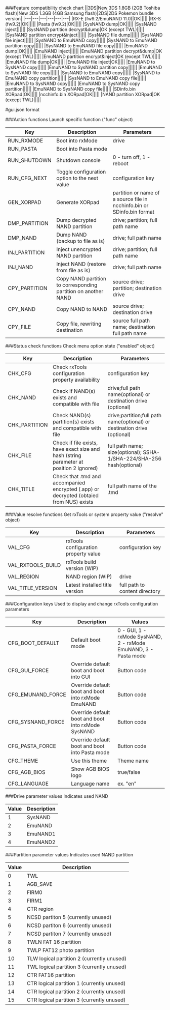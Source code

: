 ###Feature compatibility check chart
||3DS|New 3DS 1.8GB (2GB Toshiba flash)|New 3DS 1.3GB (4GB Samsung flash)|2DS|2DS Pokemon bundle version|
|---|---|---|---|---|---|
|RX-E (fw9.2/EmuNAND 11.0)|OK|||||
|RX-S (fw9.2)|OK|||||
|Pasta (fw9.2)|OK|||||
|SysNAND dump|OK|||||
|SysNAND inject||||||
|SysNAND partition decrypt&dump|OK (except TWL)|||||
|SysNAND partition encrypt&inject||||||
|SysNAND file dump||||||
|SysNAND file inject||||||
|SysNAND to EmuNAND copy||||||
|SysNAND to EmuNAND partition copy||||||
|SysNAND to EmuNAND file copy||||||
|EmuNAND dump|OK|||||
|EmuNAND inject||||||
|EmuNAND partition decrypt&dump|OK (except TWL)|||||
|EmuNAND partition encrypt&inject|OK (except TWL)|||||
|EmuNAND file dump|OK|||||
|EmuNAND file inject|OK|||||
|EmuNAND to SysNAND copy||||||
|EmuNAND to SysNAND partition copy||||||
|EmuNAND to SysNAND file copy||||||
|SysNAND to EmuNAND copy||||||
|SysNAND to EmuNAND copy partition||||||
|SysNAND to EmuNAND copy file||||||
|EmuNAND to SysNAND copy||||||
|EmuNAND to SysNAND copy partition||||||
|EmuNAND to SysNAND copy file||||||
|SDinfo.bin XORpad|OK|||||
|ncchinfo.bin XORpad|OK|||||
|NAND partition XORpad|OK (except TWL)|||||

#gui.json format

###Action functions
Launch specific function ("func" object)

|Key|Description|Parameters|
|---|---|---|
|RUN_RXMODE|Boot into rxMode|drive|
|RUN_PASTA|Boot into Pasta mode||
|RUN_SHUTDOWN|Shutdown console|0 - turn off, 1 - reboot|
|RUN_CFG_NEXT|Toggle configuration option to the next value|configuration key|
|GEN_XORPAD|Generate XORpad|partition or name of a source file in ncchinfo.bin or SDinfo.bin format|
|DMP_PARTITION|Dump decrypted NAND partition|drive; partition; full path name|
|DMP_NAND|Dump NAND (backup to file as is)|drive; full path name|
|INJ_PARTITION|Inject unencrypted NAND partition|drive; partition; full path name|
|INJ_NAND|Inject NAND (restore from file as is)|drive; full path name|
|CPY_PARTITION|Copy NAND partition to corresponding partition on another NAND|source drive; partition; destination drive|
|CPY_NAND|Copy NAND to NAND|source drive; destination drive|
|CPY_FILE|Copy file, rewriting destination|source full path name; destination full path name|

###Status check functions
Check menu option state ("enabled" object)

|Key|Description|Parameters|
|---|---|---|
|CHK_CFG|Check rxTools configuration property availability|configuration key|
|CHK_NAND|Check if NAND(s) exists and compatible with file|drive;full path name(optional) or destination drive (optional)|
|CHK_PARTITION|Check NAND(s) partition(s) exists and compatible with file|drive;partition;full path name(optional) or destination drive (optional)|
|CHK_FILE|Check if file exists, have exact size and hash (string parameter at position 2 ignored)|full path name; size(optional); SSHA-1/SHA-224/SHA-256 hash(optional)|
|CHK_TITLE|Check that .tmd and accompanied encrypted (.app) or decrypted (obtaied from NUS) exists|full path name of the .tmd|

###Value resolve functions
Get rxTools or system property value ("resolve" object)

|Key|Description|Parameters|
|---|---|---|
|VAL_CFG|rxTools configuration property value|configuration key|
|VAL_RXTOOLS_BUILD|rxTools build version (WIP)||
|VAL_REGION|NAND region (WIP)|drive|
|VAL_TITLE_VERSION|Latest installed title version|full path to content directory|

###Configuration keys
Used to display and change rxTools configuration parameters

|Key|Description|Values|
|---|---|---|
|CFG_BOOT_DEFAULT|Default boot mode|0 - GUI, 1 - rxMode SysNAND, 2 - rxMode EmuNAND, 3 - Pasta mode|
|CFG_GUI_FORCE|Override default boot and boot into GUI|Button code|
|CFG_EMUNAND_FORCE|Override default boot and boot into rxMode EmuNAND|Button code|
|CFG_SYSNAND_FORCE|Override default boot and boot into rxMode SysNAND|Button code|
|CFG_PASTA_FORCE|Override default boot and boot into Pasta mode|Button code|
|CFG_THEME|Use this theme|Theme name|
|CFG_AGB_BIOS|Show AGB BIOS logo|true/false|
|CFG_LANGUAGE|Language name|ex. "en"|

###Drive parameter values
Indicates used NAND

|Value|Description|
|---|---|
|1|SysNAND|
|2|EmuNAND|
|3|EmuNAND1|
|4|EmuNAND2|

###Partition parameter values
Indicates used NAND partition

|Value|Description|
|---|---|
|0|TWL|
|1|AGB_SAVE|
|2|FIRM0|
|3|FIRM1|
|4|CTR region|
|5|NCSD partiton 5 (currently unused)|
|6|NCSD partiton 6 (currently unused)|
|7|NCSD partiton 7 (currently unused)|
|8|TWLN FAT 16 partition|
|9|TWLP FAT12 photo partition|
|10|TLW logical partition 2 (currently unused)|
|11|TWL logical partition 3 (currently unused)|
|12|CTR FAT16 partition|
|13|CTR logical partition 1 (currently unused)|
|14|CTR logical partition 2 (currently unused)|
|15|CTR logical partition 3 (currently unused)|
